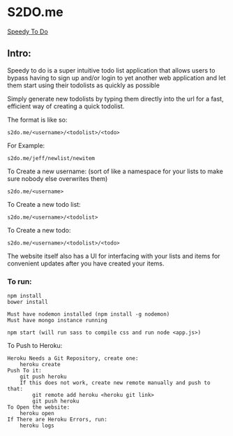 # S2DO.me

[Speedy To Do](http://www.s2do.me)

## Intro:
Speedy to do is a super intuitive todo list application that allows users to bypass having to sign up and/or login to yet another web application and let them start using their todolists as quickly as possible

Simply generate new todolists by typing them directly into the url for a fast, efficient way of creating a quick todolist.

The format is like so:
```
s2do.me/<username>/<todolist>/<todo>
```
For Example:
```
s2do.me/jeff/newlist/newitem
```
To Create a new username: (sort of like a namespace for your lists to make sure nobody else overwrites them)
```
s2do.me/<username>
```
To Create a new todo list:
```
s2do.me/<username>/<todolist>
```
To Create a new todo:
```
s2do.me/<username>/<todolist>/<todo>
```

The website itself also has a UI for interfacing with your lists and items for convenient updates after you have created your items.

### To run:
```
npm install
bower install

Must have nodemon installed (npm install -g nodemon)
Must have mongo instance running

npm start (will run sass to compile css and run node <app.js>)
```

To Push to Heroku:
```
Heroku Needs a Git Repository, create one:
	heroku create
Push To it:
	git push heroku 
	If this does not work, create new remote manually and push to that:
		git remote add heroku <heroku git link>
		git push heroku
To Open the website:
	heroku open
If There are Heroku Errors, run:
	heroku logs
```
